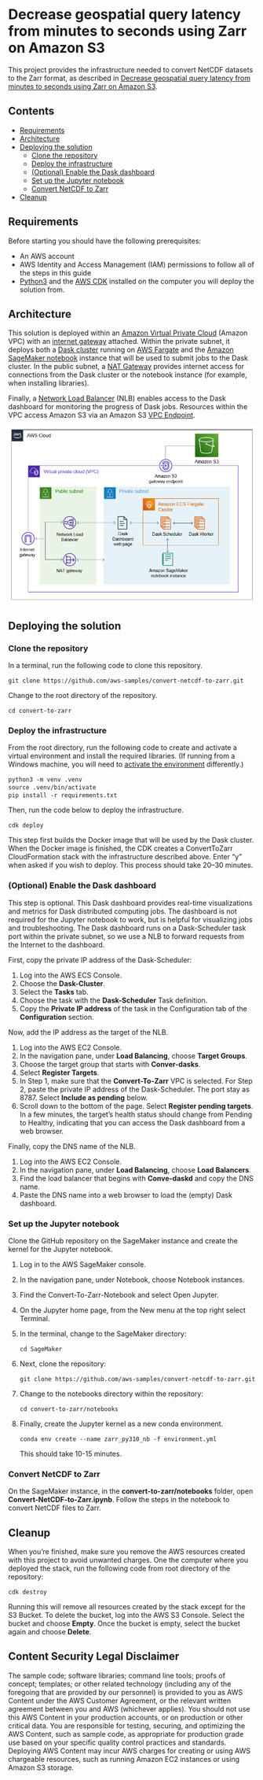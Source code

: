 # Decrease geospatial query latency from minutes to seconds using Zarr on Amazon S3

This project provides the infrastructure needed to convert NetCDF datasets to the Zarr format, as described in [Decrease geospatial query latency from minutes to seconds using Zarr on Amazon S3]().


## Contents

- [Requirements](#requirements)
- [Architecture](#architecture)
- [Deploying the solution](#deploying-the-solution)
  - [Clone the repository](#clone-the-repository)
  - [Deploy the infrastructure](#deploy-the-infrastructure)
  - [(Optional) Enable the Dask dashboard](#optional-enable-the-dask-dashboard)
  - [Set up the Jupyter notebook](#set-up-the-jupyter-notebook)
  - [Convert NetCDF to Zarr](#convert-netcdf-to-zarr)
- [Cleanup](#cleanup)


## Requirements

Before starting you should have the following prerequisites:
- An AWS account
- AWS Identity and Access Management (IAM) permissions to follow all of the steps in this guide
- [Python3](https://www.python.org/downloads/) and the [AWS CDK](https://docs.aws.amazon.com/cdk/v2/guide/getting_started.html) installed on the computer you will deploy the solution from.

## Architecture

This solution is deployed within an [Amazon Virtual Private Cloud](https://docs.aws.amazon.com/vpc/latest/userguide/what-is-amazon-vpc.html) (Amazon VPC) with an [internet gateway](https://docs.aws.amazon.com/vpc/latest/userguide/VPC_Internet_Gateway.html) attached. Within the private subnet, it deploys both a [Dask cluster](https://docs.dask.org/en/stable/) running on [AWS Fargate](https://aws.amazon.com/fargate/) and the [Amazon SageMaker notebook](https://aws.amazon.com/sagemaker/notebooks/) instance that will be used to submit jobs to the Dask cluster. In the public subnet, a [NAT Gateway](https://docs.aws.amazon.com/vpc/latest/userguide/vpc-nat-gateway.html) provides internet access for connections from the Dask cluster or the notebook instance (for example, when installing libraries).

Finally, a [Network Load Balancer](https://docs.aws.amazon.com/elasticloadbalancing/latest/network/introduction.html) (NLB) enables access to the Dask dashboard for monitoring the progress of Dask jobs. Resources within the VPC access Amazon S3 via an Amazon S3 [VPC Endpoint](https://docs.aws.amazon.com/vpc/latest/privatelink/vpc-endpoints-s3.html).

<img src="arch-diagram.png" alt="Architecture diagram" width="600">

## Deploying the solution

### Clone the repository

In a terminal, run the following code to clone this repository.

```
git clone https://github.com/aws-samples/convert-netcdf-to-zarr.git
```

Change to the root directory of the repository.

```
cd convert-to-zarr
```

### Deploy the infrastructure

From the root directory, run the following code to create and activate a virtual environment and install the required libraries. (If running from a Windows machine, you will need to [activate the environment](https://docs.python.org/3.4/library/venv.html) differently.)

```
python3 -m venv .venv
source .venv/bin/activate
pip install -r requirements.txt
```

Then, run the code below to deploy the infrastructure.

```
cdk deploy
```

This step first builds the Docker image that will be used by the Dask cluster. When the Docker image is finished, the CDK creates a ConvertToZarr CloudFormation stack with the infrastructure described above. Enter “y” when asked if you wish to deploy. This process should take 20–30 minutes.

### (Optional) Enable the Dask dashboard

This step is optional. This Dask dashboard provides real-time visualizations and metrics for Dask distributed computing jobs. The dashboard is not required for the Jupyter notebook to work, but is helpful for visualizing jobs and troubleshooting. The Dask dashboard runs on a Dask-Scheduler task port within the private subnet, so we use a NLB to forward requests from the Internet to the dashboard.

First, copy the private IP address of the Dask-Scheduler:

1.	Log into the AWS ECS Console.
2.	Choose the **Dask-Cluster**.
3.	Select the **Tasks** tab.
4.	Choose the task with the **Dask-Scheduler** Task definition.
5.	Copy the **Private IP address** of the task in the Configuration tab of the **Configuration** section.

Now, add the IP address as the target of the NLB.

1.	Log into the AWS EC2 Console.
2.	In the navigation pane, under **Load Balancing**, choose **Target Groups**.
3.	Choose the target group that starts with **Conver-dasks**.
4.	Select **Register Targets**.
5.	In Step 1, make sure that the **Convert-To-Zarr** VPC is selected. For Step 2, paste the private IP address of the Dask-Scheduler. The port stay as 8787. Select **Include as pending** below.
6.	Scroll down to the bottom of the page. Select **Register pending targets**. In a few minutes, the target’s health status should change from Pending to Healthy, indicating that you can access the Dask dashboard from a web browser.

Finally, copy the DNS name of the NLB.

1.	Log into the AWS EC2 Console.
2.	In the navigation pane, under **Load Balancing**, choose **Load Balancers**.
3.	Find the load balancer that begins with **Conve-daskd** and copy the DNS name.
4.	Paste the DNS name into a web browser to load the (empty) Dask dashboard.

### Set up the Jupyter notebook

Clone the GitHub repository on the SageMaker instance and create the kernel for the Jupyter notebook.

1.	Log in to the AWS SageMaker console.
2.	In the navigation pane, under Notebook, choose Notebook instances.
3.	Find the Convert-To-Zarr-Notebook and select Open Jupyter.
4.	On the Jupyter home page, from the New menu at the top right select Terminal.
5.	In the terminal, change to the SageMaker directory:

    ```
    cd SageMaker
    ```
6. Next, clone the repository:

    ```
    git clone https://github.com/aws-samples/convert-netcdf-to-zarr.git
    ```

7. Change to the notebooks directory within the repository:

    ```
    cd convert-to-zarr/notebooks
    ```

8.	Finally, create the Jupyter kernel as a new conda environment.

    ```
    conda env create --name zarr_py310_nb -f environment.yml
    ```

    This should take 10-15 minutes.

### Convert NetCDF to Zarr

On the SageMaker instance, in the **convert-to-zarr/notebooks** folder, open **Convert-NetCDF-to-Zarr.ipynb**. Follow the steps in the notebook to convert NetCDF files to Zarr.

## Cleanup

When you’re finished, make sure you remove the AWS resources created with this project to avoid unwanted charges. One the computer where you deployed the stack, run the following code from root directory of the repository:

```
cdk destroy
```

Running this will remove all resources created by the stack except for the S3 Bucket. To delete the bucket, log into the AWS S3 Console.
Select the bucket and choose **Empty**. Once the bucket is empty, select the bucket again and choose **Delete**.

## Content Security Legal Disclaimer

The sample code; software libraries; command line tools; proofs of concept; templates; or other related technology (including any of the foregoing that are provided by our personnel) is provided to you as AWS Content under the AWS Customer Agreement, or the relevant written agreement between you and AWS (whichever applies). You should not use this AWS Content in your production accounts, or on production or other critical data. You are responsible for testing, securing, and optimizing the AWS Content, such as sample code, as appropriate for production grade use based on your specific quality control practices and standards. Deploying AWS Content may incur AWS charges for creating or using AWS chargeable resources, such as running Amazon EC2 instances or using Amazon S3 storage.

